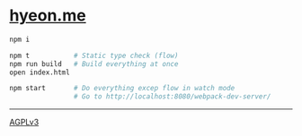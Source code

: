 [hyeon.me](https://hyeon.me)
========

```bash
npm i

npm t           # Static type check (flow)
npm run build   # Build everything at once
open index.html

npm start       # Do everything excep flow in watch mode
                # Go to http://localhost:8080/webpack-dev-server/
```

--------

[AGPLv3](LICENSE)
